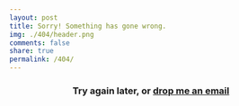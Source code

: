 ```yaml
---
layout: post
title: Sorry! Something has gone wrong.
img: ./404/header.png
comments: false
share: true
permalink: /404/
---
```


<center>

<h3> Try again later, or <a href="mailto:me@jesswhite.co.uk">drop me an email</a></h3> 

</center>
